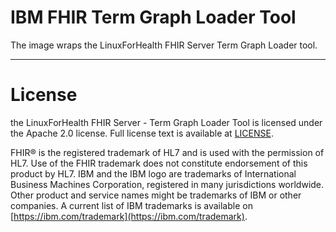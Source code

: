 # IBM FHIR Term Graph Loader Tool

The image wraps the LinuxForHealth FHIR Server Term Graph Loader tool.

************
# **License**

the LinuxForHealth FHIR Server - Term Graph Loader Tool is licensed under the Apache 2.0 license. Full license text is available at [LICENSE](https://github.com/LinuxForHealth/FHIR/blob/main/LICENSE).

FHIR® is the registered trademark of HL7 and is used with the permission of HL7. Use of the FHIR trademark does not constitute endorsement of this product by HL7.
IBM and the IBM logo are trademarks of International Business Machines Corporation, registered in many jurisdictions worldwide. Other product and service names might be trademarks of IBM or other companies. A current list of IBM trademarks is available on [https://ibm.com/trademark](https://ibm.com/trademark).
